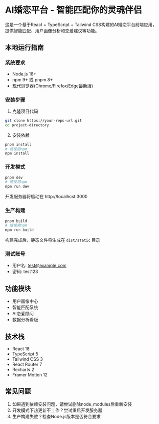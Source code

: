 # AI婚恋平台 - 智能匹配你的灵魂伴侣

这是一个基于React + TypeScript + Tailwind CSS构建的AI婚恋平台前端应用，提供智能匹配、用户画像分析和恋爱建议等功能。

## 本地运行指南

### 系统要求
- Node.js 18+
- npm 9+ 或 pnpm 8+
- 现代浏览器(Chrome/Firefox/Edge最新版)

### 安装步骤

1. 克隆项目代码
```bash
git clone https://your-repo-url.git
cd project-directory
```

2. 安装依赖
```bash
pnpm install
# 或使用npm
npm install
```

### 开发模式
```bash
pnpm dev
# 或使用npm
npm run dev
```
开发服务器将启动在 http://localhost:3000

### 生产构建
```bash
pnpm build
# 或使用npm
npm run build
```
构建完成后，静态文件将生成在 `dist/static` 目录

### 测试账号
- 用户名: test@example.com
- 密码: test123

## 功能模块
- 用户画像中心
- 智能匹配系统
- AI恋爱顾问
- 数据分析看板

## 技术栈
- React 18
- TypeScript 5
- Tailwind CSS 3
- React Router 7
- Recharts 2
- Framer Motion 12

## 常见问题
1. 如果遇到依赖安装问题，请尝试删除node_modules后重新安装
2. 开发模式下热更新不工作？尝试重启开发服务器
3. 生产构建失败？检查Node.js版本是否符合要求
